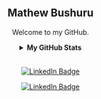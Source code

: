 <h2 align="center">
    Mathew Bushuru
</h2>

<p align="center">
    Welcome to my GitHub.
</p>

<details align="center">
    <summary><b>My GitHub Stats</b></summary>   
     <br/>
     <p align="center">
        <img src="https://mathewb-github-stats.vercel.app/api/top-langs?username=mathewbushuru&langs_count=10&layout=compact" alt="Most used languages" />
    </p>
    <p align="center">
        <img src="https://mathewb-github-stats.vercel.app/api?hide=stars&count_private=true&username=mathewbushuru&show_icons=true" alt="GitHub Stats" />
    </p>
    <!-- <p align="center">
        <img src="https://github-readme-streak-stats.herokuapp.com/?user=mathewbushuru" alt="Coding Streak" />
    </p>   -->
    <p align="center">
        <img src="https://wakatime.com/share/@mathewbushuru/4b5ec5f6-2c75-41f9-8fdb-422a3382c1f2.svg" width="550px" alt="Wakatime" />
    </p>  
     <p align="center">
     <!-- <img src="https://mathewb-github-stats.vercel.app/api/wakatime?username=mathewbushuru&hide_title=true&custom_title=Weekly%20Development%20Breakdown&langs_count=4&theme=swift&hide_border=true&layout=compact&hide_progress=false&range=last_7_days" width="600px" alt="Wakatime Time" />
     </p> -->
</details>

<br/>
<p align="center">
    <a href="https://www.linkedin.com/in/mathewbushuru/" target="_blank">
        <img src="https://img.shields.io/badge/-LinkedIn-0A0A0B?logo=linkedin&style=for-the-badge&logoColor=white" alt="LinkedIn Badge" />
</p>
<p align="center">
    <a href="https://mathewbushuru.com/" target="_blank">
        <img src="https://img.shields.io/badge/-mathewbushuru.com-0A0A0B?logo=googlechrome&style=for-the-badge&logoColor=white" alt="LinkedIn Badge" />
</p>
